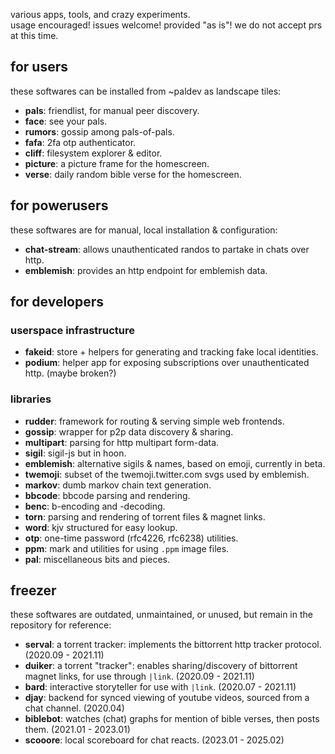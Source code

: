 various apps, tools, and crazy experiments.  
usage encouraged! issues welcome! provided "as is"! we do not accept prs at this time.

## for users

these softwares can be installed from ~paldev as landscape tiles:

- **pals**: friendlist, for manual peer discovery.
- **face**: see your pals.
- **rumors**: gossip among pals-of-pals.
- **fafa**: 2fa otp authenticator.
- **cliff**: filesystem explorer & editor.
- **picture**: a picture frame for the homescreen.
- **verse**: daily random bible verse for the homescreen.

## for powerusers

these softwares are for manual, local installation & configuration:

- **chat-stream**: allows unauthenticated randos to partake in chats over http.
- **emblemish**: provides an http endpoint for emblemish data.

## for developers

### userspace infrastructure

- **fakeid**: store + helpers for generating and tracking fake local identities.
- **podium**: helper app for exposing subscriptions over unauthenticated http. (maybe broken?)

### libraries

- **rudder**: framework for routing & serving simple web frontends.
- **gossip**: wrapper for p2p data discovery & sharing.
- **multipart**: parsing for http multipart form-data.
- **sigil**: sigil-js but in hoon.
- **emblemish**: alternative sigils & names, based on emoji, currently in beta.
- **twemoji**: subset of the twemoji.twitter.com svgs used by emblemish.
- **markov**: dumb markov chain text generation.
- **bbcode**: bbcode parsing and rendering.
- **benc**: b-encoding and -decoding.
- **torn**: parsing and rendering of torrent files & magnet links.
- **word**: kjv structured for easy lookup.
- **otp**: one-time password (rfc4226, rfc6238) utilities.
- **ppm**: mark and utilities for using `.ppm` image files.
- **pal**: miscellaneous bits and pieces.

## freezer

these softwares are outdated, unmaintained, or unused, but remain in the repository for reference:

- **serval**: a torrent tracker: implements the bittorrent http tracker protocol. (2020.09 - 2021.11)
- **duiker**: a torrent "tracker": enables sharing/discovery of bittorrent magnet links, for use through `|link`. (2020.09 - 2021.11)
- **bard**: interactive storyteller for use with `|link`. (2020.07 - 2021.11)
- **djay**: backend for synced viewing of youtube videos, sourced from a chat channel. (2020.04)
- **biblebot**: watches (chat) graphs for mention of bible verses, then posts them. (2021.01 - 2023.01)
- **scooore**: local scoreboard for chat reacts. (2023.01 - 2025.02)
